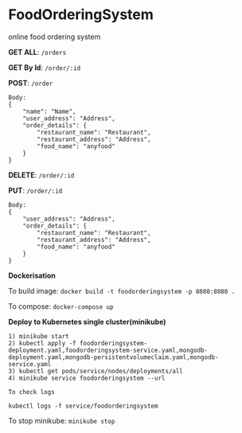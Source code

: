 # FoodOrderingSystem
online food ordering system


**GET ALL**: ``` /orders ```

**GET By Id**: ``` /order/:id ```

**POST**: ``` /order ```
```
Body: 
{
    "name": "Name",
    "user_address": "Address",
    "order_details": {
        "restaurant_name": "Restaurant",
        "restaurant_address": "Address",
        "food_name": "anyfood"
    }
}
 ```

**DELETE**: ``` /order/:id ```

**PUT**: ``` /order/:id ```
```
Body:
{
    "user_address": "Address",
    "order_details": {
        "restaurant_name": "Restaurant",
        "restaurant_address": "Address",
        "food_name": "anyfood"
    }
}
```

**Dockerisation**

To build image: 
``` docker build -t foodorderingsystem -p 8080:8080 . ```

To compose: 
``` docker-compose up ```

**Deploy to Kubernetes single cluster(minikube)**

```
1) minikube start
2) kubectl apply -f foodorderingsystem-deployment.yaml,foodorderingsystem-service.yaml,mongodb-deployment.yaml,mongodb-persistentvolumeclaim.yaml,mongodb-service.yaml
3) kubectl get pods/service/nodes/deployments/all
4) minikube service foodorderingsystem --url

To check logs

kubectl logs -f service/foodorderingsystem

```

To stop minikube: ``` minikube stop ```
